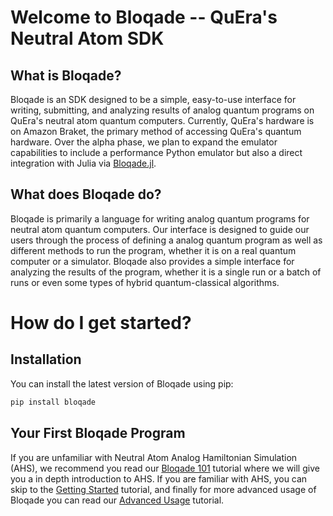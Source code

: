 # Welcome to Bloqade -- QuEra's Neutral Atom SDK


## What is Bloqade?

Bloqade is an SDK designed to be a simple, easy-to-use interface for writing, submitting, and analyzing results of analog quantum programs on QuEra's neutral atom quantum computers. Currently, QuEra's hardware is on Amazon Braket, the primary method of accessing QuEra's quantum hardware. Over the alpha phase, we plan to expand the emulator capabilities to include a performance Python emulator but also a direct integration with Julia via [Bloqade.jl](https://queracomputing.github.io/Bloqade.jl/dev/).

## What does Bloqade do?

Bloqade is primarily a language for writing analog quantum programs for neutral atom quantum computers. Our interface is designed to guide our users through the process of defining a analog quantum program as well as different methods to run the program, whether it is on a real quantum computer or a simulator. Bloqade also provides a simple interface for analyzing the results of the program, whether it is a single run or a batch of runs or even some types of hybrid quantum-classical algorithms.

# How do I get started?

## Installation

You can install the latest version of Bloqade using pip:

```bash
pip install bloqade
```

## Your First Bloqade Program

If you are unfamiliar with Neutral Atom Analog Hamiltonian Simulation (AHS), we recommend you read our [Bloqade 101](home/bloqade_101.md) tutorial where we will give you a in depth introduction to AHS. If you are familiar with AHS, you can skip to the [Getting Started](home/getting_started.md) tutorial, and finally for more advanced usage of Bloqade you can read our [Advanced Usage](home/advanced_usage.md) tutorial.
